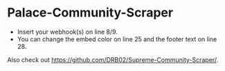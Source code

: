 # Palace-Community-Scraper

- Insert your webhook(s) on line 8/9. 
- You can change the embed color on line 25 and the footer text on line 28.

Also check out https://github.com/DRB02/Supreme-Community-Scraper/.
 
